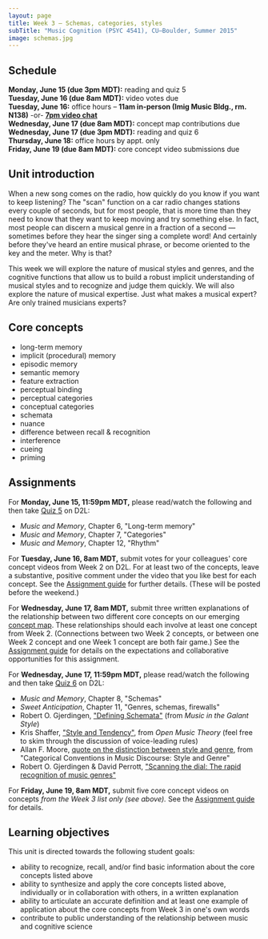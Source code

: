 ```yaml
---
layout: page
title: Week 3 – Schemas, categories, styles
subTitle: "Music Cognition (PSYC 4541), CU–Boulder, Summer 2015"
image: schemas.jpg
---
```


## Schedule

**Monday, June 15 (due 3pm MDT):** reading and quiz 5  
**Tuesday, June 16 (due 8am MDT):** video votes due  
**Tuesday, June 16:** office hours – **11am in-person (Imig Music Bldg., rm. N138)** -or- **[7pm video chat](https://cuboulder.zoom.us/j/376382269)**  
**Wednesday, June 17 (due 8am MDT):** concept map contributions due  
**Wednesday, June 17 (due 3pm MDT):** reading and quiz 6  
**Thursday, June 18:** office hours by appt. only  
**Friday, June 19 (due 8am MDT):** core concept video submissions due


## Unit introduction

When a new song comes on the radio, how quickly do you know if you want to keep listening? The "scan" function on a car radio changes stations every couple of seconds, but for most people, that is more time than they need to know that they want to keep moving and try something else. In fact, most people can discern a musical genre in a fraction of a second — sometimes before they hear the singer sing a complete word! And certainly before they've heard an entire musical phrase, or become oriented to the key and the meter. Why is that?

This week we will explore the nature of musical styles and genres, and the cognitive functions that allow us to build a robust implicit understanding of musical styles and to recognize and judge them quickly. We will also explore the nature of musical expertise. Just what makes a musical expert? Are only trained musicians experts?



## Core concepts

- long-term memory  
- implicit (procedural) memory  
- episodic memory  
- semantic memory  
- feature extraction  
- perceptual binding  
- perceptual categories  
- conceptual categories  
- schemata  
- nuance  
- difference between recall & recognition  
- interference  
- cueing  
- priming  

## Assignments

For **Monday, June 15, 11:59pm MDT,** please read/watch the following and then take [Quiz 5](/quiz5/) on D2L:

- *Music and Memory*, Chapter 6, "Long-term memory"  
- *Music and Memory*, Chapter 7, "Categories"  
- *Music and Memory*, Chapter 12, "Rhythm"  

For **Tuesday, June 16, 8am MDT,** submit votes for your colleagues' core concept videos from Week 2 on D2L. For at least two of the concepts, leave a substantive, positive comment under the video that you like best for each concept. See the [Assignment guide](/assessments/) for further details. (These will be posted before the weekend.)

For **Wednesday, June 17, 8am MDT,** submit three written explanations of the relationship between two different core concepts on our emerging [concept map](https://prezi.com/ntsoqg1f9m7i/music-cognition/). These relationships should each involve at least one concept from Week 2. (Connections between two Week 2 concepts, or between one Week 2 concept and one Week 1 concept are both fair game.) See the [Assignment guide](/assessments/) for details on the expectations and collaborative opportunities for this assignment.

For **Wednesday, June 17, 11:59pm MDT,** please read/watch the following and then take [Quiz 6](/quiz6/) on D2L:

- *Music and Memory*, Chapter 8, "Schemas"  
- *Sweet Anticipation*, Chapter 11, "Genres, schemas, firewalls"  
- Robert O. Gjerdingen, ["Defining Schemata"](https://drive.google.com/file/d/0B9o4hmKNoi6caHZNakRXTktScU0/view?usp=sharing) (from *Music in the Galant Style*)  
- Kris Shaffer, ["Style and Tendency"](http://openmusictheory.com/tendency.html), from *Open Music Theory* (feel free to skim through the discussion of voice-leading rules)  
- Allan F. Moore, [quote on the distinction between style and genre](http://sketches.shaffermusic.com/2015/on-the-distinction-between-style-and-genre-popmusicevolution), from "Categorical Conventions in Music Discourse: Style and Genre"  
- Robert O. Gjerdingen & David Perrott, ["Scanning the dial: The rapid recognition of music genres"](http://faculty-web.at.northwestern.edu/music/gjerdingen/Papers/PubPapers/Scanning.pdf)  

For **Friday, June 19, 8am MDT,** submit five core concept videos on concepts *from the Week 3 list only (see above).* See the [Assignment guide](/assessments/) for details.

## Learning objectives

This unit is directed towards the following student goals:

- ability to recognize, recall, and/or find basic information about the core concepts listed above  
- ability to synthesize and apply the core concepts listed above, individually or in collaboration with others, in a written explanation  
- ability to articulate an accurate definition and at least one example of application about the core concepts from Week 3 in one's own words  
- contribute to public understanding of the relationship between music and cognitive science  